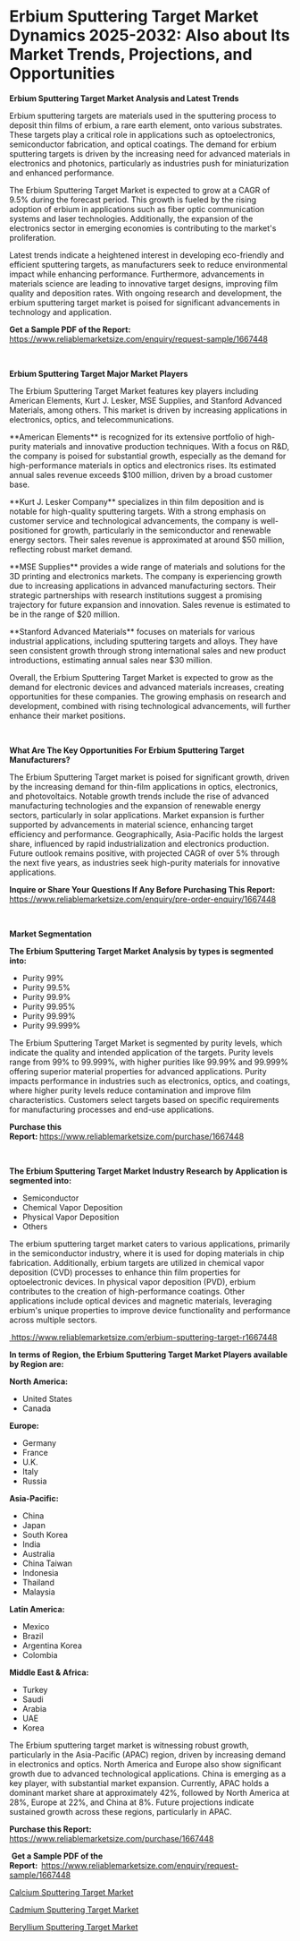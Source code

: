 <p><h1>Erbium Sputtering Target Market Dynamics 2025-2032: Also about Its Market Trends, Projections, and Opportunities</h1></p><p><strong>Erbium Sputtering Target Market Analysis and Latest Trends</strong></p>
<p><p>Erbium sputtering targets are materials used in the sputtering process to deposit thin films of erbium, a rare earth element, onto various substrates. These targets play a critical role in applications such as optoelectronics, semiconductor fabrication, and optical coatings. The demand for erbium sputtering targets is driven by the increasing need for advanced materials in electronics and photonics, particularly as industries push for miniaturization and enhanced performance.</p><p>The Erbium Sputtering Target Market is expected to grow at a CAGR of 9.5% during the forecast period. This growth is fueled by the rising adoption of erbium in applications such as fiber optic communication systems and laser technologies. Additionally, the expansion of the electronics sector in emerging economies is contributing to the market's proliferation. </p><p>Latest trends indicate a heightened interest in developing eco-friendly and efficient sputtering targets, as manufacturers seek to reduce environmental impact while enhancing performance. Furthermore, advancements in materials science are leading to innovative target designs, improving film quality and deposition rates. With ongoing research and development, the erbium sputtering target market is poised for significant advancements in technology and application.</p></p>
<p><strong>Get a Sample PDF of the Report:&nbsp;</strong> <a href="https://www.reliablemarketsize.com/enquiry/request-sample/1667448?utm_campaign=2005&utm_medium=2&utm_source=Github&utm_content=ia&utm_term=08032025&utm_id=erbium-sputtering-target">https://www.reliablemarketsize.com/enquiry/request-sample/1667448</a></p>
<p>&nbsp;</p>
<p><strong>Erbium Sputtering Target Major Market Players</strong></p>
<p><p>The Erbium Sputtering Target Market features key players including American Elements, Kurt J. Lesker, MSE Supplies, and Stanford Advanced Materials, among others. This market is driven by increasing applications in electronics, optics, and telecommunications.</p><p>**American Elements** is recognized for its extensive portfolio of high-purity materials and innovative production techniques. With a focus on R&D, the company is poised for substantial growth, especially as the demand for high-performance materials in optics and electronics rises. Its estimated annual sales revenue exceeds $100 million, driven by a broad customer base.</p><p>**Kurt J. Lesker Company** specializes in thin film deposition and is notable for high-quality sputtering targets. With a strong emphasis on customer service and technological advancements, the company is well-positioned for growth, particularly in the semiconductor and renewable energy sectors. Their sales revenue is approximated at around $50 million, reflecting robust market demand.</p><p>**MSE Supplies** provides a wide range of materials and solutions for the 3D printing and electronics markets. The company is experiencing growth due to increasing applications in advanced manufacturing sectors. Their strategic partnerships with research institutions suggest a promising trajectory for future expansion and innovation. Sales revenue is estimated to be in the range of $20 million.</p><p>**Stanford Advanced Materials** focuses on materials for various industrial applications, including sputtering targets and alloys. They have seen consistent growth through strong international sales and new product introductions, estimating annual sales near $30 million.</p><p>Overall, the Erbium Sputtering Target Market is expected to grow as the demand for electronic devices and advanced materials increases, creating opportunities for these companies. The growing emphasis on research and development, combined with rising technological advancements, will further enhance their market positions.</p></p>
<p>&nbsp;</p>
<p><strong>What Are The Key Opportunities For Erbium Sputtering Target Manufacturers?</strong></p>
<p><p>The Erbium Sputtering Target market is poised for significant growth, driven by the increasing demand for thin-film applications in optics, electronics, and photovoltaics. Notable growth trends include the rise of advanced manufacturing technologies and the expansion of renewable energy sectors, particularly in solar applications. Market expansion is further supported by advancements in material science, enhancing target efficiency and performance. Geographically, Asia-Pacific holds the largest share, influenced by rapid industrialization and electronics production. Future outlook remains positive, with projected CAGR of over 5% through the next five years, as industries seek high-purity materials for innovative applications.</p></p>
<p><strong>Inquire or Share Your Questions If Any Before Purchasing This Report:</strong> <a href="https://www.reliablemarketsize.com/enquiry/pre-order-enquiry/1667448?utm_campaign=2005&utm_medium=2&utm_source=Github&utm_content=ia&utm_term=08032025&utm_id=erbium-sputtering-target">https://www.reliablemarketsize.com/enquiry/pre-order-enquiry/1667448</a></p>
<p>&nbsp;</p>
<p><strong>Market Segmentation</strong></p>
<p><strong>The Erbium Sputtering Target Market Analysis by types is segmented into:</strong></p>
<p><ul><li>Purity 99%</li><li>Purity 99.5%</li><li>Purity 99.9%</li><li>Purity 99.95%</li><li>Purity 99.99%</li><li>Purity 99.999%</li></ul></p>
<p><p>The Erbium Sputtering Target Market is segmented by purity levels, which indicate the quality and intended application of the targets. Purity levels range from 99% to 99.999%, with higher purities like 99.99% and 99.999% offering superior material properties for advanced applications. Purity impacts performance in industries such as electronics, optics, and coatings, where higher purity levels reduce contamination and improve film characteristics. Customers select targets based on specific requirements for manufacturing processes and end-use applications.</p></p>
<p><strong>Purchase this Report:&nbsp;</strong><a href="https://www.reliablemarketsize.com/purchase/1667448?utm_campaign=2005&utm_medium=2&utm_source=Github&utm_content=ia&utm_term=08032025&utm_id=erbium-sputtering-target">https://www.reliablemarketsize.com/purchase/1667448</a></p>
<p>&nbsp;</p>
<p><strong>The Erbium Sputtering Target Market Industry Research by Application is segmented into:</strong></p>
<p><ul><li>Semiconductor</li><li>Chemical Vapor Deposition</li><li>Physical Vapor Deposition</li><li>Others</li></ul></p>
<p><p>The erbium sputtering target market caters to various applications, primarily in the semiconductor industry, where it is used for doping materials in chip fabrication. Additionally, erbium targets are utilized in chemical vapor deposition (CVD) processes to enhance thin film properties for optoelectronic devices. In physical vapor deposition (PVD), erbium contributes to the creation of high-performance coatings. Other applications include optical devices and magnetic materials, leveraging erbium's unique properties to improve device functionality and performance across multiple sectors.</p></p>
<p><a href="https://www.reliablemarketsize.com/erbium-sputtering-target-r1667448?utm_campaign=2005&utm_medium=2&utm_source=Github&utm_content=ia&utm_term=08032025&utm_id=erbium-sputtering-target">&nbsp;https://www.reliablemarketsize.com/erbium-sputtering-target-r1667448</a></p>
<p><strong>In terms of Region, the Erbium Sputtering Target Market Players available by Region are:</strong></p>
<p>
    <p> <strong> North America: </strong>
        <ul>
            <li>United States</li>
            <li>Canada</li>
        </ul>
        </p> 
    <p> <strong> Europe: </strong>
        <ul>
            <li>Germany</li>
            <li>France</li>
            <li>U.K.</li>
            <li>Italy</li>
            <li>Russia</li>
        </ul>
        </p> 
    <p> <strong> Asia-Pacific: </strong>
        <ul>
            <li>China</li>
            <li>Japan</li>
            <li>South Korea</li>
            <li>India</li>
            <li>Australia</li>
            <li>China Taiwan</li>
            <li>Indonesia</li>
            <li>Thailand</li>
            <li>Malaysia</li>
        </ul>
        </p> 
    <p> <strong> Latin America: </strong>
        <ul>
            <li>Mexico</li>
            <li>Brazil</li>
            <li>Argentina Korea</li>
            <li>Colombia</li>
        </ul>
        </p> 
    <p> <strong> Middle East & Africa: </strong>
        <ul>
            <li>Turkey</li>
            <li>Saudi</li>
            <li>Arabia</li>
            <li>UAE</li>
            <li>Korea</li>
        </ul>
    </p>
    </p>
<p><p>The Erbium sputtering target market is witnessing robust growth, particularly in the Asia-Pacific (APAC) region, driven by increasing demand in electronics and optics. North America and Europe also show significant growth due to advanced technological applications. China is emerging as a key player, with substantial market expansion. Currently, APAC holds a dominant market share at approximately 42%, followed by North America at 28%, Europe at 22%, and China at 8%. Future projections indicate sustained growth across these regions, particularly in APAC.</p></p>
<p><strong>Purchase this Report: </strong><a href="https://www.reliablemarketsize.com/purchase/1667448?utm_campaign=2005&utm_medium=2&utm_source=Github&utm_content=ia&utm_term=08032025&utm_id=erbium-sputtering-target">https://www.reliablemarketsize.com/purchase/1667448</a></p>
<p>&nbsp;<strong>Get a Sample PDF of the Report:&nbsp;&nbsp;</strong><a href="https://www.reliablemarketsize.com/enquiry/request-sample/1667448?utm_campaign=2005&utm_medium=2&utm_source=Github&utm_content=ia&utm_term=08032025&utm_id=erbium-sputtering-target">https://www.reliablemarketsize.com/enquiry/request-sample/1667448</a></p>
<p><strong></strong></p>
<p><p><a href="https://github.com/lylyparadise/Market-Research-Report-List-6/blob/main/calcium-sputtering-target-market.md?utm_campaign=2005&utm_medium=2&utm_source=Github&utm_content=ia&utm_term=08032025&utm_id=erbium-sputtering-target">Calcium Sputtering Target Market</a></p><p><a href="https://github.com/andulanick3/Market-Research-Report-List-1/blob/main/cadmium-sputtering-target-market.md?utm_campaign=2005&utm_medium=2&utm_source=Github&utm_content=ia&utm_term=08032025&utm_id=erbium-sputtering-target">Cadmium Sputtering Target Market</a></p><p><a href="https://github.com/mgapeak/Market-Research-Report-List-1/blob/main/beryllium-sputtering-target-market.md?utm_campaign=2005&utm_medium=2&utm_source=Github&utm_content=ia&utm_term=08032025&utm_id=erbium-sputtering-target">Beryllium Sputtering Target Market</a></p></p>